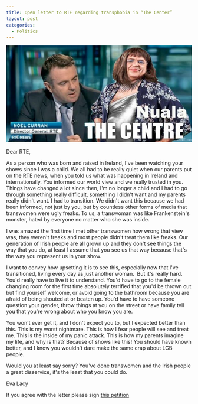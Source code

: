 ```yaml
---
title: Open letter to RTE regarding transphobia in “The Center”
layout: post
categories:
  - Politics
---
```

![222532-1396957034-wide](/assets/images/2014/04/222532-1396957034-wide.jpg)

Dear RTE,

As a person who was born and raised in Ireland, I've been watching your shows since I was a child. We all had to be really quiet when our parents put on the RTE news, when you told us what was happening in Ireland and internationally. You informed our world view and we really trusted in you. Things have changed a lot since then, I'm no longer a child and I had to go through something really difficult, something I didn't want and my parents really didn't want. I had to transition. We didn't want this because we had been informed, not just by you, but by countless other forms of media that transwomen were ugly freaks. To us, a transwoman was like Frankenstein's monster, hated by everyone no matter who she was inside.<!-- more -->

I was amazed the first time I met other transwomen how wrong that view was, they weren't freaks and most people didn't treat them like freaks. Our generation of Irish people are all grown up and they don't see things the way that you do, at least I assume that you see us that way because that's the way you represent us in your show.



I want to convey how upsetting it is to see this, especially now that I've transitioned, living every day as just another woman.  But it's really hard. You'd really have to live it to understand. You'd have to go to the female changing room for the first time absolutely terrified that you'd be thrown out but find yourself welcome, or avoid going to the bathroom because you are afraid of being shouted at or beaten up. You'd have to have someone question your gender, throw things at you on the street or have family tell you that you're wrong about who you know you are.

You won't ever get it, and I don't expect you to, but I expected better than this. This is my worst nightmare. This is how I fear people will see and treat me. This is the inside of my panic attack. This is how my parents imagine my life, and why is that? Because of shows like this! You should have known better, and I know you wouldn't dare make the same crap about LGB people.

Would you at least say sorry? You've done transwomen and the Irish people a great disservice, it's the least that you could do.

Eva Lacy

If you agree with the letter please sign [this petition][2]

 [1]: /assets/images/2014/04/222532-1396957034-wide.jpg
 [2]: http://www.thepetitionsite.com/222/532/099/demand-rte-immediately-scraps-the-comedy-the-centre-encouraging-abuse-of-transgender-people/